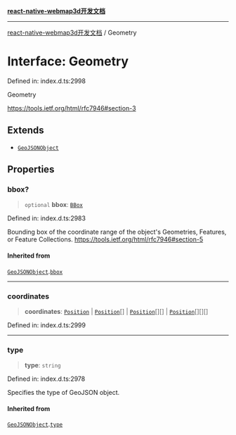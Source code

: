 [**react-native-webmap3d开发文档**](../README.md)

***

[react-native-webmap3d开发文档](../globals.md) / Geometry

# Interface: Geometry

Defined in: index.d.ts:2998

Geometry

https://tools.ietf.org/html/rfc7946#section-3

## Extends

- [`GeoJSONObject`](GeoJSONObject.md)

## Properties

### bbox?

> `optional` **bbox**: [`BBox`](../type-aliases/BBox.md)

Defined in: index.d.ts:2983

Bounding box of the coordinate range of the object's Geometries, Features, or Feature Collections.
https://tools.ietf.org/html/rfc7946#section-5

#### Inherited from

[`GeoJSONObject`](GeoJSONObject.md).[`bbox`](GeoJSONObject.md#bbox)

***

### coordinates

> **coordinates**: [`Position`](../type-aliases/Position.md) \| [`Position`](../type-aliases/Position.md)[] \| [`Position`](../type-aliases/Position.md)[][] \| [`Position`](../type-aliases/Position.md)[][][]

Defined in: index.d.ts:2999

***

### type

> **type**: `string`

Defined in: index.d.ts:2978

Specifies the type of GeoJSON object.

#### Inherited from

[`GeoJSONObject`](GeoJSONObject.md).[`type`](GeoJSONObject.md#type)
